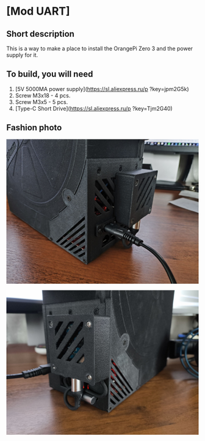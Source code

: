 # [Mod UART]

## Short description

This is a way to make a place to install the OrangePi Zero 3 and the power supply for it.

## To build, you will need
1. [5V 5000MA power supply](https://sl.aliexpress.ru/p ?key=jpm2G5k)
2. Screw M3x18 - 4 pcs.
3. Screw M3x5 - 5 pcs.
4. [Type-C Short Drive](https://sl.aliexpress.ru/p ?key=Tjm2G40)

## Fashion photo

![Modification result](./images/photo_1.jpg)

![Modification result](./images/photo_2.jpg)
